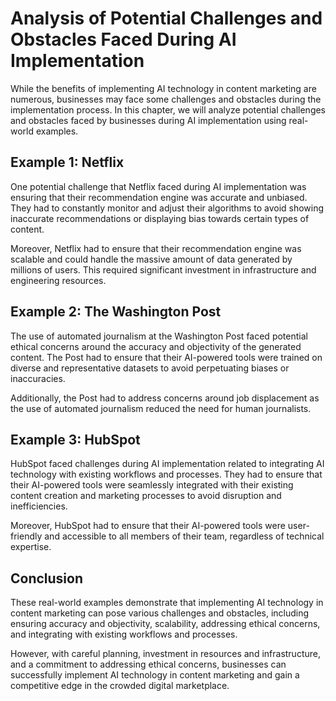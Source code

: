 Analysis of Potential Challenges and Obstacles Faced During AI Implementation
======================================================================================================================================================================

While the benefits of implementing AI technology in content marketing are numerous, businesses may face some challenges and obstacles during the implementation process. In this chapter, we will analyze potential challenges and obstacles faced by businesses during AI implementation using real-world examples.

Example 1: Netflix
------------------

One potential challenge that Netflix faced during AI implementation was ensuring that their recommendation engine was accurate and unbiased. They had to constantly monitor and adjust their algorithms to avoid showing inaccurate recommendations or displaying bias towards certain types of content.

Moreover, Netflix had to ensure that their recommendation engine was scalable and could handle the massive amount of data generated by millions of users. This required significant investment in infrastructure and engineering resources.

Example 2: The Washington Post
------------------------------

The use of automated journalism at the Washington Post faced potential ethical concerns around the accuracy and objectivity of the generated content. The Post had to ensure that their AI-powered tools were trained on diverse and representative datasets to avoid perpetuating biases or inaccuracies.

Additionally, the Post had to address concerns around job displacement as the use of automated journalism reduced the need for human journalists.

Example 3: HubSpot
------------------

HubSpot faced challenges during AI implementation related to integrating AI technology with existing workflows and processes. They had to ensure that their AI-powered tools were seamlessly integrated with their existing content creation and marketing processes to avoid disruption and inefficiencies.

Moreover, HubSpot had to ensure that their AI-powered tools were user-friendly and accessible to all members of their team, regardless of technical expertise.

Conclusion
----------

These real-world examples demonstrate that implementing AI technology in content marketing can pose various challenges and obstacles, including ensuring accuracy and objectivity, scalability, addressing ethical concerns, and integrating with existing workflows and processes.

However, with careful planning, investment in resources and infrastructure, and a commitment to addressing ethical concerns, businesses can successfully implement AI technology in content marketing and gain a competitive edge in the crowded digital marketplace.


